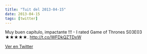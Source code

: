 ```yaml
---
title: "Tuit del 2013-04-15"
date: 2013-04-15
tags: [twitter]
---
```


Muy buen capítulo, impactante !!! - I rated Game of Thrones S03E03 ★★★★★. http://t.co/WFDkQZTDxW



[Ver en Twitter](https://twitter.com/i/web/status/323903205333417984)

